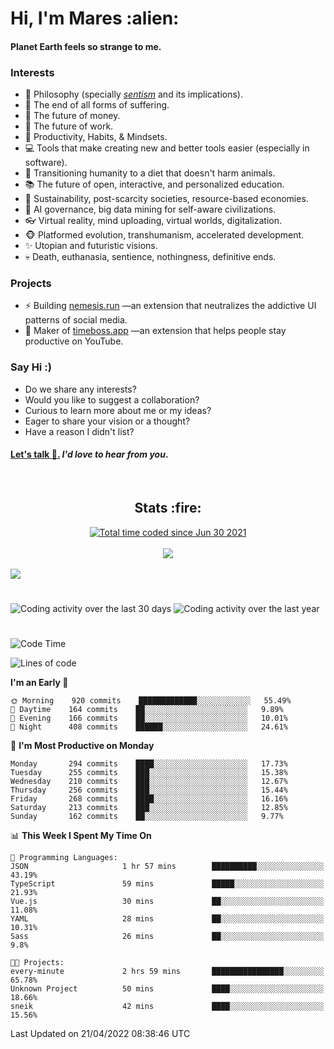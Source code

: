<h1>Hi, I'm Mares :alien:</h1>

#### Planet Earth feels so strange to me.

### **Interests**

- 🌊 Philosophy (specially [_sentism_][sentismmedium] and its implications).
- 🎯 The end of all forms of suffering.
- 💸 The future of money.
- 💼 The future of work.
- 🧠 Productivity, Habits, & Mindsets.
- 💻 Tools that make creating new and better tools easier (especially in software).
- 🥗 Transitioning humanity to a diet that doesn't harm animals.
- 📚 The future of open, interactive, and personalized education.
- 🌱 Sustainability, post-scarcity societies, resource-based economies.
- 🤖 AI governance, big data mining for self-aware civilizations.
- 👓 Virtual reality, mind uploading, virtual worlds, digitalization.
- 🐵 Platformed evolution, transhumanism, accelerated development.
- ✨ Utopian and futuristic visions.
- 💀 Death, euthanasia, sentience, nothingness, definitive ends.


### **Projects**

- ⚡ Building [nemesis.run](https://nemesis.run) —an extension that neutralizes the addictive UI patterns of social media.
- 💎 Maker of [timeboss.app](https://timeboss.app) —an extension that helps people stay productive on YouTube.


### **Say Hi :)**

- Do we share any interests?
- Would you like to suggest a collaboration?
- Curious to learn more about me or my ideas?
- Eager to share your vision or a thought?
- Have a reason I didn't list?

#### [Let's talk :wave:.](mailto:mareszhar@gmail.com) _I'd love to hear from you_.

[sentismmedium]: https://medium.com/@mareszhar/born-a-prisoner-a-reflection-about-life-its-struggles-and-a-plan-to-escape-d8566ce9b026

<br>

<h2 align="center">Stats :fire:</h2>

<div align="center">
  <a href="https://wakatime.com/@cfdc0e0d-4860-4b62-9ff0-cb659185525e">
    <img src="https://wakatime.com/badge/user/cfdc0e0d-4860-4b62-9ff0-cb659185525e.svg" alt="Total time coded since Jun 30 2021" />
  </a>
</div>

<br>

<!-- 
Add or remove this: 
&dates=B1AAB3FF 
...or this...
&date_format=M%20j%5B%2C%20Y%5D
from the *streak stats URL below* if they get bugged and aren't updating: 
-->

<div align="center">
  <img src="https://github-readme-streak-stats.herokuapp.com?user=mareszhar&theme=black-ice&hide_border=true&stroke=FFFFFF15&ring=DF8FFE&fire=DF8FFE&currStreakLabel=DF8FFE&background=1A232A&currStreakNum=86FFAB&dates=B1AAB3FF&date_format=M%20j%5B%2C%20Y%5D">
</div>

<br>

<img src="https://activity-graph.herokuapp.com/graph?username=mareszhar&theme=nord&bg_color=00000000&color=979797&line=DF8FFE&point=00000000&area=true&hide_border=true">

<br>

<h1></h1>

<img src="https://wakatime.com/share/@mares/5df0ff02-9c79-41b4-b540-51dc9c65a57b.svg" alt="Coding activity over the last 30 days" />
<img src="https://wakatime.com/share/@mares/ea89ba71-f374-40af-930c-e0655909fe37.svg" alt="Coding activity over the last year" />

<h1></h1>

<!--START_SECTION:waka-->
![Code Time](http://img.shields.io/badge/Code%20Time-515%20hrs%2048%20mins-blue)

![Lines of code](https://img.shields.io/badge/From%20Hello%20World%20I%27ve%20Written-132%20Thousand%20lines%20of%20code-blue)

**I'm an Early 🐤** 

```text
🌞 Morning    920 commits    █████████████░░░░░░░░░░░░   55.49% 
🌆 Daytime    164 commits    ██░░░░░░░░░░░░░░░░░░░░░░░   9.89% 
🌃 Evening    166 commits    ██░░░░░░░░░░░░░░░░░░░░░░░   10.01% 
🌙 Night      408 commits    ██████░░░░░░░░░░░░░░░░░░░   24.61%

```
📅 **I'm Most Productive on Monday** 

```text
Monday       294 commits    ████░░░░░░░░░░░░░░░░░░░░░   17.73% 
Tuesday      255 commits    ███░░░░░░░░░░░░░░░░░░░░░░   15.38% 
Wednesday    210 commits    ███░░░░░░░░░░░░░░░░░░░░░░   12.67% 
Thursday     256 commits    ███░░░░░░░░░░░░░░░░░░░░░░   15.44% 
Friday       268 commits    ████░░░░░░░░░░░░░░░░░░░░░   16.16% 
Saturday     213 commits    ███░░░░░░░░░░░░░░░░░░░░░░   12.85% 
Sunday       162 commits    ██░░░░░░░░░░░░░░░░░░░░░░░   9.77%

```


📊 **This Week I Spent My Time On** 

```text
💬 Programming Languages: 
JSON                     1 hr 57 mins        ██████████░░░░░░░░░░░░░░░   43.19% 
TypeScript               59 mins             █████░░░░░░░░░░░░░░░░░░░░   21.93% 
Vue.js                   30 mins             ██░░░░░░░░░░░░░░░░░░░░░░░   11.08% 
YAML                     28 mins             ██░░░░░░░░░░░░░░░░░░░░░░░   10.31% 
Sass                     26 mins             ██░░░░░░░░░░░░░░░░░░░░░░░   9.8%

🐱‍💻 Projects: 
every-minute             2 hrs 59 mins       ████████████████░░░░░░░░░   65.78% 
Unknown Project          50 mins             ████░░░░░░░░░░░░░░░░░░░░░   18.66% 
sneik                    42 mins             ████░░░░░░░░░░░░░░░░░░░░░   15.56%

```


 Last Updated on 21/04/2022 08:38:46 UTC
<!--END_SECTION:waka-->
